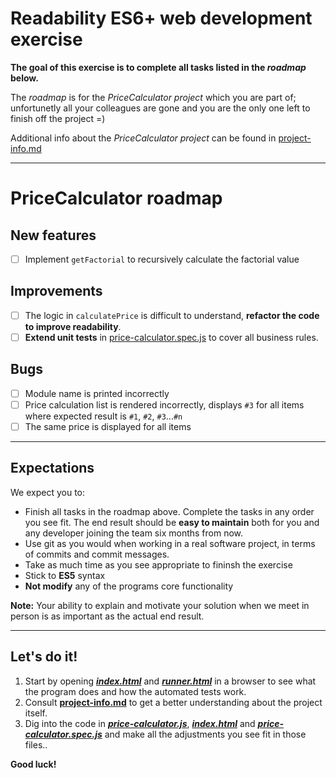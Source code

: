 # Readability ES6+ web development exercise
__The goal of this exercise is to complete all tasks listed in the *roadmap* below.__

The *roadmap* is for the *PriceCalculator project* which you are part of; unfortunetly all your colleagues are gone and you are the only one left to finish off the project =)

Additional info about the *PriceCalculator project* can be found in [project-info.md](./project-info.md)

---

# PriceCalculator roadmap

## New features
- [ ] Implement `getFactorial` to recursively calculate the factorial value

## Improvements
- [ ] The logic in `calculatePrice` is difficult to understand, __refactor the code to improve readability__.
- [ ] __Extend unit tests__ in [price-calculator.spec.js] to cover all business rules.

## Bugs
- [ ] Module name is printed incorrectly
- [ ] Price calculation list is rendered incorrectly, displays `#3` for all items where expected result is `#1`, `#2`, `#3`...`#n`
- [ ] The same price is displayed for all items

---

## Expectations
We expect you to:

- Finish all tasks in the roadmap above. Complete the tasks in any order you see fit. The end result should be __easy to maintain__ both for you and any developer joining the team six months from now.
- Use git as you would when working in a real software project, in terms of commits and commit messages.
- Take as much time as you see appropriate to fininsh the exercise
- Stick to __ES5__ syntax
- __Not modify__ any of the programs core functionality

__Note:__ Your ability to explain and motivate your solution when we meet in person is as important as the actual end result.

---

## Let's do it!
1. Start by opening __*[index.html]*__ and __*[runner.html]*__ in a browser to see what the program does and how the automated tests work.
2. Consult __[project-info.md](./project-info.md)__ to get a better understanding about the project itself.
3. Dig into the code in __*[price-calculator.js]*__, __*[index.html]*__ and __*[price-calculator.spec.js]*__ and make all the adjustments you see fit in those files..

__Good luck!__

[index.html]: (./index.html)
[runner.html]: (./spec/runner.html)
[price-calculator.js]: (./src/price-calculator.js)
[price-calculator.spec.js]: (./spec/price-calculator.specs.js)

